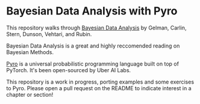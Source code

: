 # Bayesian Data Analysis with Pyro

This repository walks through [Bayesian Data Analysis](http://www.stat.columbia.edu/~gelman/book/) by Gelman, Carlin, Stern, Dunson, Vehtari, and Rubin.

Bayesian Data Analysis is a great and highly reccomended reading on Bayesian Methods.

[Pyro](http://pyro.ai/) is a universal probabilistic programming language built on top of PyTorch. It's been open-sourced by Uber AI Labs.

This repository is a work in progress, porting examples and some exercises to Pyro. Please open a pull request on the README to indicate interest in a chapter or section!